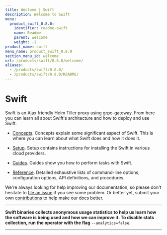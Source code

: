 ```yaml
---
title: Weclome | Swift
description: Welcome to Swift
menu:
  product_swift_0.8.0:
    identifier: readme-swift
    name: Readme
    parent: welcome
    weight: -1
product_name: swift
menu_name: product_swift_0.8.0
section_menu_id: welcome
url: /products/swift/0.8.0/welcome/
aliases:
  - /products/swift/0.8.0/
  - /products/swift/0.8.0/README/
---
```


# Swift
Swift is an Ajax friendly Helm Tiller proxy using grpc-gateway. From here you can learn all about Swift's architecture and how to deploy and use Swift.

- [Concepts](/docs/concepts/). Concepts explain some significant aspect of Swift. This is where you can learn about what Swift does and how it does it.

- [Setup](/docs/setup/). Setup contains instructions for installing
  the Swift in various cloud providers.

- [Guides](/docs/guides/). Guides show you how to perform tasks with Swift.

- [Reference](/docs/reference/). Detailed exhaustive lists of
command-line options, configuration options, API definitions, and procedures.

We're always looking for help improving our documentation, so please don't hesitate to [file an issue](https://github.com/appscode/swift/issues/new) if you see some problem. Or better yet, submit your own [contributions](/docs/CONTRIBUTING.md) to help
make our docs better.

---

**Swift binaries collects anonymous usage statistics to help us learn how the software is being used and how we can improve it. To disable stats collection, run the operator with the flag** `--analytics=false`.

---
